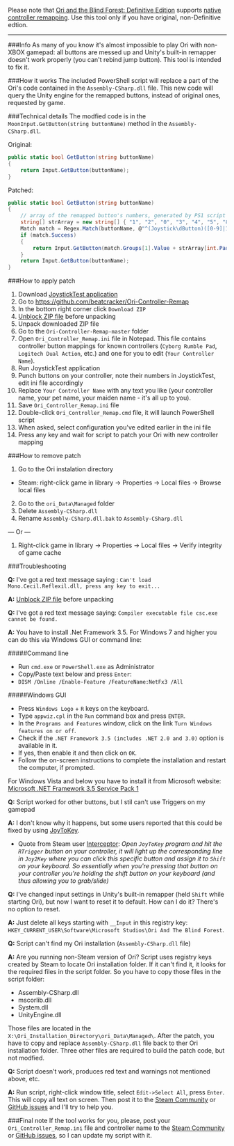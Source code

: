 Please note that [Ori and the Blind Forest: Definitive Edition](http://store.steampowered.com/app/387290) supports [native controller remapping](http://steamcommunity.com/app/387290/discussions/0/364040166669190939/). Use this tool only if you have original, non-Definitive edtion.

---

###Info
As many of you know it's almost impossible to play Ori with non-XBOX gamepad: all buttons are messed up and Unity's built-in remapper doesn't work properly (you can't rebind jump button). This tool is intended to fix it.

###How it works
The included PowerShell script will replace a part of the Ori's code contained in the `Assembly-CSharp.dll` file. This new code will query the Unity engine for the remapped buttons, instead of original ones, requested by game.

###Technical details
The modfied code is in the `MoonInput.GetButton(string buttonName)` method in the `Assembly-CSharp.dll`.

Original:
```csharp
public static bool GetButton(string buttonName)
{
    return Input.GetButton(buttonName);
}
```

Patched:
```csharp
public static bool GetButton(string buttonName)
{
    // array of the remapped button's numbers, generated by PS1 script from ini file
    string[] strArray = new string[] { "1", "2", "0", "3", "4", "5", "8", "9", "10", "11", "6", "7" };
    Match match = Regex.Match(buttonName, @"^(Joystick\dButton)([0-9]|1[0-1])$", RegexOptions.Singleline);
    if (match.Success)
    {
        return Input.GetButton(match.Groups[1].Value + strArray[int.Parse(match.Groups[2].Value)]);
    }
    return Input.GetButton(buttonName);
}
```

###How to apply patch
 1. Download [JoystickTest application]
 2. Go to https://github.com/beatcracker/Ori-Controller-Remap
 3. In the bottom right corner click `Download ZIP`
 4. [Unblock ZIP file] before unpacking
 5. Unpack downloaded ZIP file
 6. Go to the `Ori-Controller-Remap-master` folder
 7. Open `Ori_Controller_Remap.ini` file in Notepad. This file contains controller button mappings for known controllers (`Cyborg Rumble Pad`, `Logitech Dual Action`, etc.) and one for you to edit (`Your Controller Name`).
 8. Run JoystickTest application
 9. Punch buttons on your controller, note their numbers in JoystickTest, edit ini file accordingly
 10. Replace `Your Controller Name` with any text you like (your controller name, your pet name, your maiden name - it's all up to you).
 11. Save `Ori_Controller_Remap.ini` file
 12. Double-click `Ori_Controller_Remap.cmd` file, it will launch PowerShell script
 13. When asked, select configuration you've edited earlier in the ini file
 14. Press any key and wait for script to patch your Ori with new controller mapping

###How to remove patch
 1. Go to the Ori instalation directory
  * Steam: right-click game in library → Properties → Local files → Browse local files
 2. Go to the `ori_Data\Managed` folder
 3. Delete `Assembly-CSharp.dll`
 4. Rename `Assembly-CSharp.dll.bak` to `Assembly-CSharp.dll`

— Or —

 1. Right-click game in library → Properties → Local files → Verify integrity of game cache
 
###Troubleshooting

**Q:** I've got a red text message saying : `Can't load Mono.Cecil.Reflexil.dll, press any key to exit...`

**A:** [Unblock ZIP file] before unpacking


**Q:** I've got a red text message saying: `Compiler executable file csc.exe cannot be found.`

**A:** You have to install .Net Framework 3.5. For Windows 7 and higher you can do this via Windows GUI or command line:


#####Command line
* Run `cmd.exe` or `PowerShell.exe` as Administrator
* Copy/Paste text below and press `Enter`:
* `DISM /Online /Enable-Feature /FeatureName:NetFx3 /All`

#####Windows GUI
* Press `Windows Logo` + `R` keys on the keyboard.
* Type `appwiz.cpl` in the `Run` command box and press `ENTER`.
* In the `Programs and Features` window, click on the link `Turn Windows features on or off`.
* Check if the `.NET Framework 3.5 (includes .NET 2.0 and 3.0)` option is available in it.
* If yes, then enable it and then click on `OK`.
* Follow the on-screen instructions to complete the installation and restart the computer, if prompted.

For Windows Vista and below you have to install it from Microsoft website: [Microsoft .NET Framework 3.5 Service Pack 1]


**Q:** Script worked for other buttons, but I stil can't use Triggers on my gamepad

**A:** I don't know why it happens, but some users reported that this could be fixed by using [JoyToKey].

* Quote from Steam user [Interceptor]: *Open `JoyToKey` program and hit the `RTrigger` button on your controller, it will light up the corresponding line in `Joy2Key` where you can click this specific button and assign it to `Shift` on your keyboard. So essentially when you're pressing that button on your controller you're holding the shift button on your keyboard (and thus allowing you to grab/slide)*


**Q:** I've changed input settings in Unity's built-in remapper (held `Shift` while starting Ori), but now I want to reset it to default. How can I do it? There's no option to reset.

**A:** Just delete all keys starting with `__Input` in this registry key: `HKEY_CURRENT_USER\Software\Microsoft Studios\Ori And The Blind Forest`.


**Q:** Script can't find my Ori installation (`Assembly-CSharp.dll` file)

**A:** Are you running non-Steam version of Ori? Script uses registry keys created by Steam to locate Ori installation folder. If it can't find it, it looks for the required files in the script folder. So you have to copy those files in the script folder:

 * Assembly-CSharp.dll
 * mscorlib.dll
 * System.dll
 * UnityEngine.dll

Those files are located in the `X:\Ori_Installation_Directory\ori_Data\Managed\`. After the patch, you have to copy and replace `Assembly-CSharp.dll` file back to ther Ori installation folder. Three other files are required to build the patch code, but not modfied.


**Q:** Script doesn't work, produces red text and warnings not mentioned above, etc.

**A:** Run script, right-click window title, select `Edit->Select All`, press `Enter`. This will copy all text on screen. Then post it to the [Steam Community] or [GitHub issues] and I'll try to help you.



###Final note
If the tool works for you, please, post your `Ori_Controller_Remap.ini` file and controller name to the [Steam Community] or [GitHub issues], so I can update my script with it.

[Unblock ZIP file]:https://blogs.msdn.microsoft.com/delay/p/unblockingdownloadedfile/
[JoystickTest application]:http://www.planetpointy.co.uk/joystick-test-application
[Steam Community]:http://steamcommunity.com/app/261570/discussions/0/530646080852232829/
[GitHub issues]:https://github.com/beatcracker/Ori-Controller-Remap/issues
[Microsoft .NET Framework 3.5 Service Pack 1]:https://www.microsoft.com/en-us/download/details.aspx?id=22
[JoyToKey]:http://joytokey.net
[Interceptor]:https://steamcommunity.com/app/261570/discussions/0/530646080852232829/#c537405286641246722
